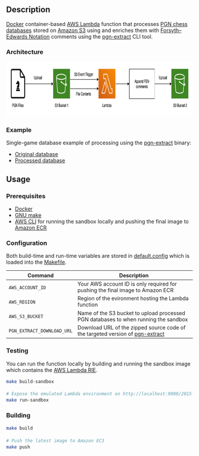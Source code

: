 ## Description

[Docker](https://www.docker.com/) container-based [AWS Lambda](https://aws.amazon.com/lambda/) function that processes [PGN chess databases](https://en.wikipedia.org/wiki/Portable_Game_Notation) stored on [Amazon S3](https://aws.amazon.com/s3/) using and enriches them with [Forsyth–Edwards Notation](https://en.wikipedia.org/wiki/Forsyth%E2%80%93Edwards_Notation) comments using the [pgn-extract](https://www.cs.kent.ac.uk/people/staff/djb/pgn-extract/) CLI tool.

### Architecture

<p align="center">
    <img width="883" height="149" src="docs/architecture.png" alt="Application architecture">
</p>

### Example

Single-game database example of processing using the [pgn-extract](https://www.cs.kent.ac.uk/people/staff/djb/pgn-extract/) binary:

- [Original database](docs/input.pgn)
- [Processed database](docs/output.pgn)

## Usage

### Prerequisites

- [Docker](https://www.docker.com/)
- [GNU make](https://www.gnu.org/software/make/)
- [AWS CLI](https://aws.amazon.com/cli/) for running the sandbox locally and pushing the final image to [Amazon ECR](https://aws.amazon.com/ecr/)

### Configuration

Both build-time and run-time variables are stored in [default.config](default.config) which is loaded into the [Makefile](Makefile).

| Command | Description |
| --- | --- |
| `AWS_ACCOUNT_ID` | Your AWS account ID is only required for pushing the final image to Amazon ECR |
| `AWS_REGION` | Region of the evironment hosting the Lambda function |
| `AWS_S3_BUCKET` | Name of the S3 bucket to upload processed PGN databases to when running the sandbox |
| `PGN_EXTRACT_DOWNLOAD_URL` | Download URL of the zipped source code of the targeted version of [pgn-extract](https://www.cs.kent.ac.uk/people/staff/djb/pgn-extract/) |

### Testing

You can run the function locally by building and running the sandbox image which contains the [AWS Lambda RIE](https://docs.aws.amazon.com/lambda/latest/dg/images-test.html).

```bash
make build-sandbox

# Expose the emulated Lambda environment on http://localhost:9000/2015-03-31/functions/function/invocations
make run-sandbox
```

### Building

```bash
make build

# Push the latest image to Amazon EC3
make push
```

